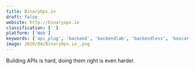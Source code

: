 ```yaml
---
title: BinaryOps.io
draft: false 
website: http://binaryops.io
classification: ['']
platform: ['Web']
keywords: ['api_plug', 'backand', 'backendlab', 'backendless', 'boxcar', 'cloudboost.io', 'meteor', 'nakama', 'para', 'pubnub', 'remotestorage', 'roku', 'rxdb', 'sashido.io', 'built.io', 'deployd', 'restdb.io']
image: 2020/04/BinaryOps.io_.png
---
```

Building APIs is hard, doing them right is even harder.